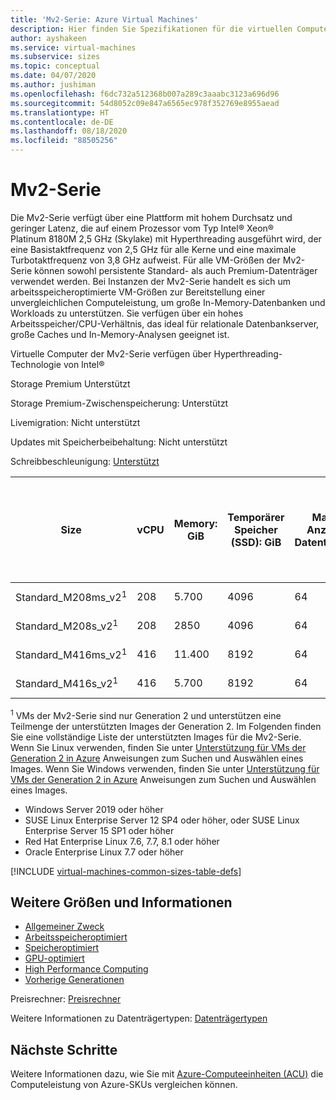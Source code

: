 ```yaml
---
title: 'Mv2-Serie: Azure Virtual Machines'
description: Hier finden Sie Spezifikationen für die virtuellen Computer der Mv2-Serie.
author: ayshakeen
ms.service: virtual-machines
ms.subservice: sizes
ms.topic: conceptual
ms.date: 04/07/2020
ms.author: jushiman
ms.openlocfilehash: f6dc732a512368b007a289c3aaabc3123a696d96
ms.sourcegitcommit: 54d8052c09e847a6565ec978f352769e8955aead
ms.translationtype: HT
ms.contentlocale: de-DE
ms.lasthandoff: 08/18/2020
ms.locfileid: "88505256"
---
```

# <a name="mv2-series"></a>Mv2-Serie

Die Mv2-Serie verfügt über eine Plattform mit hohem Durchsatz und geringer Latenz, die auf einem Prozessor vom Typ Intel® Xeon® Platinum 8180M 2,5 GHz (Skylake) mit Hyperthreading ausgeführt wird, der eine Basistaktfrequenz von 2,5 GHz für alle Kerne und eine maximale Turbotaktfrequenz von 3,8 GHz aufweist. Für alle VM-Größen der Mv2-Serie können sowohl persistente Standard- als auch Premium-Datenträger verwendet werden. Bei Instanzen der Mv2-Serie handelt es sich um arbeitsspeicheroptimierte VM-Größen zur Bereitstellung einer unvergleichlichen Computeleistung, um große In-Memory-Datenbanken und Workloads zu unterstützen. Sie verfügen über ein hohes Arbeitsspeicher/CPU-Verhältnis, das ideal für relationale Datenbankserver, große Caches und In-Memory-Analysen geeignet ist.

Virtuelle Computer der Mv2-Serie verfügen über Hyperthreading-Technologie von Intel®

Storage Premium Unterstützt

Storage Premium-Zwischenspeicherung: Unterstützt

Livemigration: Nicht unterstützt

Updates mit Speicherbeibehaltung: Nicht unterstützt

Schreibbeschleunigung: [Unterstützt](./how-to-enable-write-accelerator.md)

|Size | vCPU | Memory: GiB | Temporärer Speicher (SSD): GiB | Max. Anzahl Datenträger | Maximaler Durchsatz (Cache und temporärer Speicher): IOPS/MBps (Cachegröße in GiB) | Maximaler Durchsatz des Datenträgers ohne Cache: IOPS/MBps | Maximale Anzahl NICs | Erwartete Netzwerkbandbreite (MBit/s) |
|---|---|---|---|---|---|---|---|---|
| Standard_M208ms_v2<sup>1</sup> | 208 | 5\.700 | 4096 | 64 | 80000/800 (7040) | 40000/1000 | 8 | 16000 |
| Standard_M208s_v2<sup>1</sup> | 208 | 2850 | 4096 | 64 | 80000/800 (7040) | 40000/1000 | 8 | 16000 |
| Standard_M416ms_v2<sup>1</sup> | 416 | 11.400 | 8192 | 64 | 250.000/1.600 (14.080) | 80000/2000 | 8 | 32000 |
| Standard_M416s_v2<sup>1</sup> | 416 | 5\.700 | 8192 | 64 | 250.000/1.600 (14.080) | 80000/2000 | 8 | 32000 |

<sup>1</sup> VMs der Mv2-Serie sind nur Generation 2 und unterstützen eine Teilmenge der unterstützten Images der Generation 2. Im Folgenden finden Sie eine vollständige Liste der unterstützten Images für die Mv2-Serie. Wenn Sie Linux verwenden, finden Sie unter [Unterstützung für VMs der Generation 2 in Azure](./linux/generation-2.md) Anweisungen zum Suchen und Auswählen eines Images. Wenn Sie Windows verwenden, finden Sie unter [Unterstützung für VMs der Generation 2 in Azure](./windows/generation-2.md) Anweisungen zum Suchen und Auswählen eines Images. 

- Windows Server 2019 oder höher
- SUSE Linux Enterprise Server 12 SP4 oder höher, oder SUSE Linux Enterprise Server 15 SP1 oder höher
- Red Hat Enterprise Linux 7.6, 7.7, 8.1 oder höher 
- Oracle Enterprise Linux 7.7 oder höher



[!INCLUDE [virtual-machines-common-sizes-table-defs](../../includes/virtual-machines-common-sizes-table-defs.md)]

## <a name="other-sizes-and-information"></a>Weitere Größen und Informationen

- [Allgemeiner Zweck](sizes-general.md)
- [Arbeitsspeicheroptimiert](sizes-memory.md)
- [Speicheroptimiert](sizes-storage.md)
- [GPU-optimiert](sizes-gpu.md)
- [High Performance Computing](sizes-hpc.md)
- [Vorherige Generationen](sizes-previous-gen.md)

Preisrechner: [Preisrechner](https://azure.microsoft.com/pricing/calculator/)

Weitere Informationen zu Datenträgertypen: [Datenträgertypen](./linux/disks-types.md#ultra-disk)


## <a name="next-steps"></a>Nächste Schritte

Weitere Informationen dazu, wie Sie mit [Azure-Computeeinheiten (ACU)](acu.md) die Computeleistung von Azure-SKUs vergleichen können.